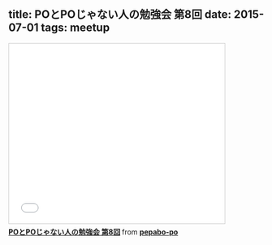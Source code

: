 title: POとPOじゃない人の勉強会 第8回
date: 2015-07-01
tags: meetup
---
<iframe src="//www.slideshare.net/slideshow/embed_code/key/gEMQIJD3msYTP" width="425" height="355" frameborder="0" marginwidth="0" marginheight="0" scrolling="no" style="border:1px solid #CCC; border-width:1px; margin-bottom:5px; max-width: 100%;" allowfullscreen> </iframe> <div style="margin-bottom:5px"> <strong> <a href="//www.slideshare.net/pepabo-po/popo-8" title="POとPOじゃない人の勉強会 第8回" target="_blank">POとPOじゃない人の勉強会 第8回</a> </strong> from <strong><a href="//www.slideshare.net/pepabo-po" target="_blank">pepabo-po</a></strong> </div>

